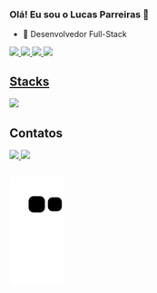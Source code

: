 ### Olá! Eu sou o Lucas Parreiras 👋

- 🌱 Desenvolvedor Full-Stack

<div>
  <a href="https://github.com/lucaspbueno">
  <img height="180em" src="https://github-readme-stats.vercel.app/api?username=lucaspbueno&show_icons=true&theme=dark&include_all_commits=true&count_private=true"/>
  <img height="180em" src="https://github-readme-stats.vercel.app/api/top-langs/?username=lucaspbueno&layout=compact&langs_count=16&theme=dark"/>
  <img height="180em" src="http://github-profile-summary-cards.vercel.app/api/cards/productive-time?username=lucaspbueno&theme=dark&utcOffset=-3"/>
  <img height="180em" src="http://github-profile-summary-cards.vercel.app/api/cards/profile-details?username=lucaspbueno&theme=dark"/>
</div>

<div>
  <h2>Stacks</h2>
  <a href="https://skillicons.dev">
    <img
      src="https://skillicons.dev/icons?i=python,nodejs,php,docker,aws,postgres,mysql,mongodb,express,sequelize,flask,selenium,jest,cypress,html,css,javascript,jquery,bootstrap,tailwind,styledcomponents,sass,react,vite,redux,git,github,gitlab,vscode,linux,postman,vercel"
    /> 
  </a>
</div>
  
<div>
  <h2>Contatos</h2>
  <a href="mailto:lucaspbueno22@gmail.com" target="_blank">
    <img src="https://skillicons.dev/icons?i=gmail"/>
  </a>
  <a href="https://www.linkedin.com/in/lucas-parreiras-romanelli-bueno/" target="_blank">
    <img src="https://skillicons.dev/icons?i=linkedin"/>
  </a>

##
  ![Snake animation](https://github.com/lucaspbueno/lucaspbueno/blob/output/github-contribution-grid-snake.svg)
</div>
  
